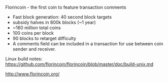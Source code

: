 Florincoin - the first coin to feature transaction comments

 - Fast block generation: 40 second block targets
 - subsidy halves in 800k blocks (~1 year)
 - ~160 million total coins 
 - 100 coins per block
 - 90 blocks to retarget difficulty
 - A comments field can be included in a transaction for use between coin sender and receiver.

Linux build notes:
https://github.com/florincoin/florincoin/blob/master/doc/build-unix.md

http://www.florincoin.org/
